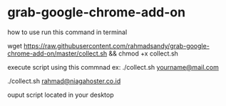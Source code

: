 # grab-google-chrome-add-on

how to use 
run this command in terminal

wget https://raw.githubusercontent.com/rahmadsandy/grab-google-chrome-add-on/master/collect.sh && chmod +x collect.sh

execute script using this commnad
ex:
./collect.sh yourname@mail.com

./collect.sh rahmad@niagahoster.co.id


ouput script located in your desktop
